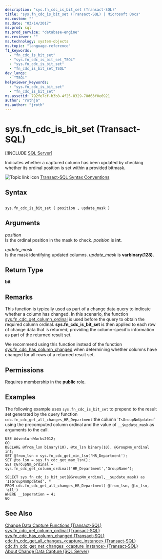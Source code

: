 ```yaml
---
description: "sys.fn_cdc_is_bit_set (Transact-SQL)"
title: "sys.fn_cdc_is_bit_set (Transact-SQL) | Microsoft Docs"
ms.custom: ""
ms.date: "03/14/2017"
ms.prod: sql
ms.prod_service: "database-engine"
ms.reviewer: ""
ms.technology: system-objects
ms.topic: "language-reference"
f1_keywords: 
  - "fn_cdc_is_bit_set"
  - "sys.fn_cdc_is_bit_set_TSQL"
  - "sys.fn_cdc_is_bit_set"
  - "fn_cdc_is_bit_set_TSQL"
dev_langs: 
  - "TSQL"
helpviewer_keywords: 
  - "sys.fn_cdc_is_bit_set"
  - "fn_cdc_is_bit_set"
ms.assetid: 792fe7cf-b3b8-4f25-8329-78d63f0e6921
author: "rothja"
ms.author: "jroth"
---
```

# sys.fn_cdc_is_bit_set (Transact-SQL)
[!INCLUDE [SQL Server](../../includes/applies-to-version/sqlserver.md)]

  Indicates whether a captured column has been updated by checking whether its ordinal position is set within a provided bitmask.  
  
 ![Topic link icon](../../database-engine/configure-windows/media/topic-link.gif "Topic link icon") [Transact-SQL Syntax Conventions](../../t-sql/language-elements/transact-sql-syntax-conventions-transact-sql.md)  
  
## Syntax  
  
```  
  
sys.fn_cdc_is_bit_set ( position , update_mask )  
```  
  
## Arguments  
 *position*  
 Is the ordinal position in the mask to check. *position* is **int**.  
  
 *update_mask*  
 Is the mask identifying updated columns. *update_mask* is **varbinary(128)**.  
  
## Return Type  
 **bit**  
  
## Remarks  
 This function is typically used as part of a change data query to indicate whether a column has changed. In this scenario, the function [sys.fn_cdc_get_column_ordinal](../../relational-databases/system-functions/sys-fn-cdc-get-column-ordinal-transact-sql.md) is used before the query to obtain the required column ordinal. **sys.fn_cdc_is_bit_set** is then applied to each row of change data that is returned, providing the column-specific information as part of the returned result set.  
  
 We recommend using this function instead of the function [sys.fn_cdc_has_column_changed](../../relational-databases/system-functions/sys-fn-cdc-has-column-changed-transact-sql.md) when determining whether columns have changed for all rows of a returned result set.  
  
## Permissions  
 Requires membership in the **public** role.  
  
## Examples  
 The following example uses `sys.fn_cdc_is_bit_set` to prepend to the result set generated by the query function `cdc.fn_cdc_get_all_changes_HR_Department` the column '`IsGroupNmUpdated`' using the precomputed column ordinal and the value of `__$update_mask` as arguments to the call.  
  
```  
USE AdventureWorks2012;  
GO  
DECLARE @from_lsn binary(10), @to_lsn binary(10), @GroupNm_ordinal int;  
SET @from_lsn = sys.fn_cdc_get_min_lsn('HR_Department');  
SET @to_lsn = sys.fn_cdc_get_max_lsn();  
SET @GroupNm_ordinal = sys.fn_cdc_get_column_ordinal('HR_Department','GroupName');  
  
SELECT sys.fn_cdc_is_bit_set(@GroupNm_ordinal,__$update_mask) as 'IsGroupNmUpdated', *  
FROM cdc.fn_cdc_get_all_changes_HR_Department( @from_lsn, @to_lsn, 'all')  
WHERE __$operation = 4;  
GO  
```  
  
## See Also  
 [Change Data Capture Functions &#40;Transact-SQL&#41;](../../relational-databases/system-functions/change-data-capture-functions-transact-sql.md)   
 [sys.fn_cdc_get_column_ordinal &#40;Transact-SQL&#41;](../../relational-databases/system-functions/sys-fn-cdc-get-column-ordinal-transact-sql.md)   
 [sys.fn_cdc_has_column_changed &#40;Transact-SQL&#41;](../../relational-databases/system-functions/sys-fn-cdc-has-column-changed-transact-sql.md)   
 [cdc.fn_cdc_get_all_changes_&#60;capture_instance&#62;  &#40;Transact-SQL&#41;](../../relational-databases/system-functions/cdc-fn-cdc-get-all-changes-capture-instance-transact-sql.md)   
 [cdc.fn_cdc_get_net_changes_&#60;capture_instance&#62; &#40;Transact-SQL&#41;](../../relational-databases/system-functions/cdc-fn-cdc-get-net-changes-capture-instance-transact-sql.md)   
 [About Change Data Capture &#40;SQL Server&#41;](../../relational-databases/track-changes/about-change-data-capture-sql-server.md)  
  
  
